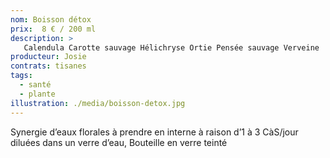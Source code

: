 ```yaml
---
nom: Boisson détox
prix:  8 € / 200 ml
description: >
   Calendula Carotte sauvage Hélichryse Ortie Pensée sauvage Verveine
producteur: Josie
contrats: tisanes
tags: 
  - santé
  - plante
illustration: ./media/boisson-detox.jpg
---
```


Synergie d’eaux florales à prendre en interne à raison d’1 à 3 CàS/jour diluées dans un verre d’eau, Bouteille en verre teinté